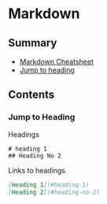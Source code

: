 # Markdown
## Summary
- [Markdown Cheatsheet](https://github.com/adam-p/markdown-here/wiki/Markdown-Cheatsheet)
- [Jump to heading](#jump-to-heading)

## Contents
### Jump to Heading
  Headings
  ```
  # heading 1
  ## Heading No 2
  ```
  Links to headings
  ```markdown
  [Heading 1](#heading-1)
  [Heading 2](#heading-no-2)
  ```
